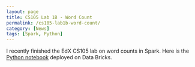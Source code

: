 ```yaml
---
layout: page
title: CS105 Lab 1B - Word Count
permalink: /cs105-lab1b-word-count/
category: [News]
tags: [Spark, Python]
---
```


I recently finished the EdX CS105 lab on word counts in Spark.  Here is the [Python notebook](https://databricks-prod-cloudfront.cloud.databricks.com/public/4027ec902e239c93eaaa8714f173bcfc/452775446650638/1948040393236554/1552644135156684/latest.html) deployed on Data Bricks.


